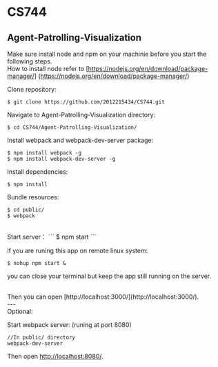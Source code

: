 # CS744
## Agent-Patrolling-Visualization
Make sure install node and npm on your machinie before you start the following steps.
<br>
How to install node refer to [https://nodejs.org/en/download/package-manager/] (https://nodejs.org/en/download/package-manager/)
<br>

Clone repository:
```
$ git clone https://github.com/2012215434/CS744.git
```

Navigate to Agent-Patrolling-Visualization directory:
```
$ cd CS744/Agent-Patrolling-Visualization/
```

Install webpack and webpack-dev-server package:
```
$ npm install webpack -g
$ npm install webpack-dev-server -g
```

Install dependencies:
```
$ npm install
```

Bundle resources:
```
$ cd public/
$ webpack
```

<br>
Start server：
```
$ npm start
```

if you are runing this app on remote linux system:
```
$ nohup npm start &
```
you can close your terminal but keep the app still running on the server.

<br>
Then you can open [http://localhost:3000/](http://localhost:3000/).

<br>
---
<br>
Optional: 

Start webpack server: (runing at port 8080)
```
//In public/ directory
webpack-dev-server
```
Then open [http://localhost:8080/](http://localhost:8080/).



